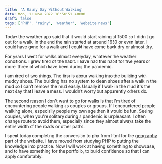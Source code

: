 ```yaml
---
title: 'A Rainy Day Without Walking'
date: Mon, 21 Nov 2022 16:50:52 +0000
draft: false
tags: ['PHP', 'rainy', 'weather', 'website news']
---
```


Today the weather app said that it would start raining at 1500 so I didn't go out for a walk. In the end the rain started at around 1630 or even later. I could have gone for a walk and I could have come back dry or almost dry.

For years I went for walks almost everyday, whatever the weather conditions. I grew tired of the habit. I have had this habit for five years or more, three of which have been during the pandemic.

I am tired of two things. The first is about walking into the building with muddy shoes. The building has no system to clean shoes after a walk in the mud so I can't remove the mud easily. Usually if I walk in the mud it's the next day that I leave a mess. I wouldn't worry but apparently others do.

The second reason I don't want to go for walks is that I'm tired of encountering people walking as couples or groups. If I encountered people walking alone, especially people my own age then it would be fun. Seeing couples, when you're solitary during a pandemic is unpleasant. I often change route to avoid them, especially since they almost always take the entire width of the roads or other paths.

I spent today completing the conversion to php from html for the [geography](https://main-vision.com/richard/geo.php) part of the website. I have moved from studying PHP to putting the knowledge into practice. Now I will work at having something to showcase, and to have something for the portfolio, to build confidence so that I can apply comfortably.
